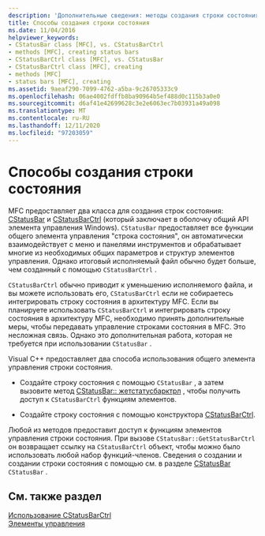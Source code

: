 ```yaml
---
description: 'Дополнительные сведения: методы создания строки состояния'
title: Способы создания строки состояния
ms.date: 11/04/2016
helpviewer_keywords:
- CStatusBar class [MFC], vs. CStatusBarCtrl
- methods [MFC], creating status bars
- CStatusBarCtrl class [MFC], vs. CStatusBar
- CStatusBarCtrl class [MFC], creating
- methods [MFC]
- status bars [MFC], creating
ms.assetid: 9aeaf290-7099-4762-a5ba-9c26705333c9
ms.openlocfilehash: 06ae4002fdffb8ba90964b5ef488d0c115b3a0e0
ms.sourcegitcommit: d6af41e42699628c3e2e6063ec7b03931a49a098
ms.translationtype: MT
ms.contentlocale: ru-RU
ms.lasthandoff: 12/11/2020
ms.locfileid: "97203059"
---
```

# <a name="methods-of-creating-a-status-bar"></a>Способы создания строки состояния

MFC предоставляет два класса для создания строк состояния: [CStatusBar](reference/cstatusbar-class.md) и [CStatusBarCtrl](reference/cstatusbarctrl-class.md) (который заключает в оболочку общий API элемента управления Windows). `CStatusBar` предоставляет все функции общего элемента управления "строка состояния", он автоматически взаимодействует с меню и панелями инструментов и обрабатывает многие из необходимых общих параметров и структур элементов управления. Однако итоговый исполняемый файл обычно будет больше, чем созданный с помощью `CStatusBarCtrl` .

`CStatusBarCtrl` обычно приводит к уменьшению исполняемого файла, и вы можете использовать его, `CStatusBarCtrl` если не собираетесь интегрировать строку состояния в архитектуру MFC. Если вы планируете использовать `CStatusBarCtrl` и интегрировать строку состояния в архитектуру MFC, необходимо принять дополнительные меры, чтобы передавать управление строками состояния в MFC. Это несложная связь. Однако это дополнительная работа, которая не требуется при использовании `CStatusBar` .

Visual C++ предоставляет два способа использования общего элемента управления строки состояния.

- Создайте строку состояния с помощью `CStatusBar` , а затем вызовите метод [CStatusBar:: жетстатусбарктрл](reference/cstatusbar-class.md#getstatusbarctrl) , чтобы получить доступ к `CStatusBarCtrl` функциям элементов.

- Создайте строку состояния с помощью конструктора [CStatusBarCtrl](reference/cstatusbarctrl-class.md).

Любой из методов предоставит доступ к функциям элементов управления строки состояния. При вызове `CStatusBar::GetStatusBarCtrl` он возвращает ссылку на `CStatusBarCtrl` объект, чтобы можно было использовать любой набор функций-членов. Сведения о создании и создании строки состояния с помощью см. в разделе [CStatusBar](reference/cstatusbar-class.md) `CStatusBar` .

## <a name="see-also"></a>См. также раздел

[Использование CStatusBarCtrl](using-cstatusbarctrl.md)<br/>
[Элементы управления](controls-mfc.md)
